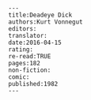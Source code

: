 
    ---
    title:Deadeye Dick
    authors:Kurt Vonnegut
    editors:
    translator:
    date:2016-04-15
    rating:
    re-read:TRUE
    pages:182
    non-fiction:
    comic:
    published:1982
    ---

    